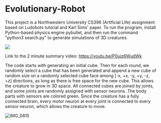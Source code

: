 # Evolutionary-Robot

This project is a Northwestern University CS396 (Artificial Life) assignment based on Ludobots tutorial and Karl Sims' paper. To run the program, install Python-based physics engine pybullet, and then run the command "python3 search.py" to generate simulations of 3D creatures. 

![](https://github.com/Ruiiw/CS396-Robots/blob/finalProject/teaser.gif)

Link to the 2 minute summary video: https://youtu.be/P0ujz6WudWk

The code starts with generating an initial cube. Then for each round, we randomly select a cube that has been generated and append a new cube of random size on a randomly selected cube face among [-x, +x, -y, +y, -z, +z] directions, as long as there is free space for the new cube. This allows the creature to grow in 3D space. All connected cubes are joined by joints, and some joints are randomly assigned with sensor neurons. The body parts with sensors are colored green. Since the creature has a fully connected brain, every motor neuron at every joint is connected to every sensor neuron, which allows the creature to move. 

![IMG_0815](https://user-images.githubusercontent.com/75329093/220264803-51d24e0d-7684-4923-b4a9-2fef3efc5d69.jpg)
